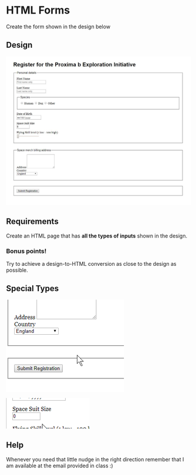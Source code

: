 # HTML Forms

Create the form shown in the design below

## Design

![alt text](./form.JPG "form.JPG")

## Requirements

Create an HTML page that has **all the types of inputs** shown in the design.

### Bonus points!

Try to achieve a design-to-HTML conversion as close to the design as possible.

## Special Types


![alt text](./countryinput.gif "countryinput.gif")

![alt text](./sizeinput.gif "sizeinput.gif")

## Help

Whenever you need that little nudge in the right direction remember that I am available at the email provided in class :)